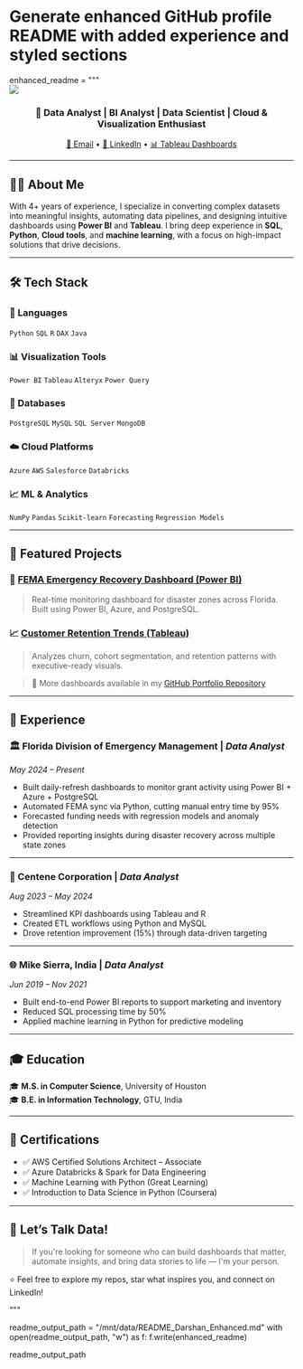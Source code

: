 # Generate enhanced GitHub profile README with added experience and styled sections

enhanced_readme = """\
<img src="https://capsule-render.vercel.app/api?type=waving&color=0:0088FF,100:66CCFF&height=200&section=header&text=Darshan%20Lakhankiya&fontSize=40&fontColor=ffffff&animation=fadeIn" />

<h3 align="center">🚀 Data Analyst | BI Analyst | Data Scientist | Cloud & Visualization Enthusiast</h3>

<p align="center">
  <a href="mailto:lakhankiyadarshan32@gmail.com">📧 Email</a> •
  <a href="https://www.linkedin.com/in/darshanlakhankiya/">💼 LinkedIn</a> •
  <a href="https://public.tableau.com/app/profile/darshan.lakhankiya/vizzes">📊 Tableau Dashboards</a>
</p>

---

## 👨‍💻 About Me

With 4+ years of experience, I specialize in converting complex datasets into meaningful insights, automating data pipelines, and designing intuitive dashboards using **Power BI** and **Tableau**. I bring deep experience in **SQL**, **Python**, **Cloud tools**, and **machine learning**, with a focus on high-impact solutions that drive decisions.

---

## 🛠️ Tech Stack

### 📌 Languages
`Python` `SQL` `R` `DAX` `Java`

### 📊 Visualization Tools
`Power BI` `Tableau` `Alteryx` `Power Query`

### 🧰 Databases
`PostgreSQL` `MySQL` `SQL Server` `MongoDB`

### ☁️ Cloud Platforms
`Azure` `AWS` `Salesforce` `Databricks`

### 📈 ML & Analytics
`NumPy` `Pandas` `Scikit-learn` `Forecasting` `Regression Models`

---

## 🧠 Featured Projects

### 🔷 [FEMA Emergency Recovery Dashboard (Power BI)](https://app.powerbigov.us/view?r=eyJrIjoiZjk0MWQwNTEtNzI4Yy00YmQ4LWJjYWItNDkxNzNmOTFmMWNmIiwidCI6IjljZTBkZTYxLTk4NTctNDlhMi1iNDBjLTNhOWNiOWY4ZjRkYyJ9)
> Real-time monitoring dashboard for disaster zones across Florida. Built using Power BI, Azure, and PostgreSQL.

### 📈 [Customer Retention Trends (Tableau)](https://public.tableau.com/app/profile/darshan.lakhankiya/vizzes)
> Analyzes churn, cohort segmentation, and retention patterns with executive-ready visuals.

> 📁 More dashboards available in my [GitHub Portfolio Repository](https://github.com/yourusername/data-analytics-dashboards)

---

## 💼 Experience

### 🏛️ Florida Division of Emergency Management | *Data Analyst*  
*May 2024 – Present*
- Built daily-refresh dashboards to monitor grant activity using Power BI + Azure + PostgreSQL
- Automated FEMA sync via Python, cutting manual entry time by 95%
- Forecasted funding needs with regression models and anomaly detection
- Provided reporting insights during disaster recovery across multiple state zones

---

### 🏢 Centene Corporation | *Data Analyst*  
*Aug 2023 – May 2024*
- Streamlined KPI dashboards using Tableau and R
- Created ETL workflows using Python and MySQL
- Drove retention improvement (15%) through data-driven targeting

---

### 🌐 Mike Sierra, India | *Data Analyst*  
*Jun 2019 – Nov 2021*
- Built end-to-end Power BI reports to support marketing and inventory
- Reduced SQL processing time by 50%
- Applied machine learning in Python for predictive modeling

---

## 🎓 Education

🎓 **M.S. in Computer Science**, University of Houston  
🎓 **B.E. in Information Technology**, GTU, India

---

## 🧾 Certifications

- ✅ AWS Certified Solutions Architect – Associate  
- ✅ Azure Databricks & Spark for Data Engineering  
- ✅ Machine Learning with Python (Great Learning)  
- ✅ Introduction to Data Science in Python (Coursera)

---

## 🚀 Let’s Talk Data!

> If you're looking for someone who can build dashboards that matter, automate insights, and bring data stories to life — I'm your person.

⭐ Feel free to explore my repos, star what inspires you, and connect on LinkedIn!

"""

readme_output_path = "/mnt/data/README_Darshan_Enhanced.md"
with open(readme_output_path, "w") as f:
    f.write(enhanced_readme)

readme_output_path
